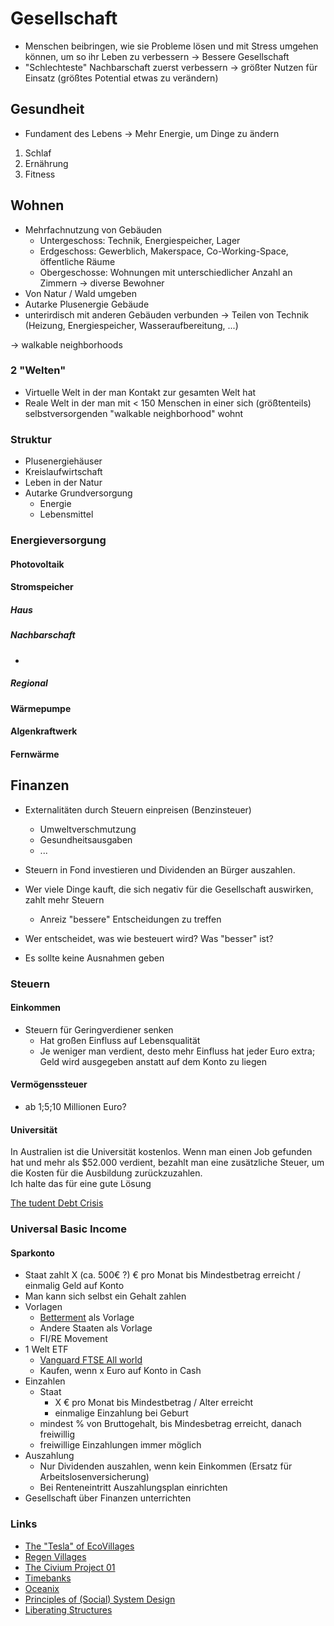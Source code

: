 # Gesellschaft

- Menschen beibringen, wie sie Probleme lösen und mit Stress umgehen können, um so ihr Leben zu verbessern
-> Bessere Gesellschaft
- "Schlechteste" Nachbarschaft zuerst verbessern
-> größter Nutzen für Einsatz (größtes Potential etwas zu verändern)

## Gesundheit

- Fundament des Lebens
-> Mehr Energie, um Dinge zu ändern

1. Schlaf
2. Ernährung
3. Fitness

## Wohnen

- Mehrfachnutzung von Gebäuden
    + Untergeschoss: Technik, Energiespeicher, Lager
    + Erdgeschoss: Gewerblich, Makerspace, Co-Working-Space, öffentliche Räume
    + Obergeschosse: Wohnungen mit unterschiedlicher Anzahl an Zimmern -> diverse Bewohner
- Von Natur / Wald umgeben
- Autarke Plusenergie Gebäude
- unterirdisch mit anderen Gebäuden verbunden -> Teilen von Technik (Heizung, Energiespeicher, Wasseraufbereitung, ...)

-> walkable neighborhoods

### 2 "Welten"   
- Virtuelle Welt in der man Kontakt zur gesamten Welt hat
- Reale Welt in der man mit < 150 Menschen in einer sich (größtenteils) selbstversorgenden "walkable neighborhood" wohnt

### Struktur

- Plusenergiehäuser
- Kreislaufwirtschaft
- Leben in der Natur
- Autarke Grundversorgung
    + Energie
    + Lebensmittel

### Energieversorgung

#### Photovoltaik

#### Stromspeicher

##### Haus

##### Nachbarschaft

- 

##### Regional

#### Wärmepumpe

#### Algenkraftwerk

#### Fernwärme

## Finanzen

- Externalitäten durch Steuern einpreisen (Benzinsteuer)  
    + Umweltverschmutzung
    + Gesundheitsausgaben
    + ...
- Steuern in Fond investieren und Dividenden an Bürger auszahlen.
- Wer viele Dinge kauft, die sich negativ für die Gesellschaft auswirken, zahlt mehr Steuern
    + Anreiz "bessere" Entscheidungen zu treffen

- Wer entscheidet, was wie besteuert wird? Was "besser" ist?
- Es sollte keine Ausnahmen geben

### Steuern

#### Einkommen

- Steuern für Geringverdiener senken 
    + Hat großen Einfluss auf Lebensqualität
    + Je weniger man verdient, desto mehr Einfluss hat jeder Euro extra; Geld wird ausgegeben anstatt auf dem Konto zu liegen

#### Vermögenssteuer

- ab 1;5;10 Millionen Euro?

#### Universität

In Australien ist die Universität kostenlos. Wenn man einen Job gefunden hat und mehr als $52.000 verdient, bezahlt man eine zusätzliche Steuer, um die Kosten für die Ausbildung zurückzuzahlen.  
Ich halte das für eine gute Lösung

[The tudent Debt Crisis](https://www.youtube.com/watch?v=Rqv0nuP4OAU&t=660s)

### Universal Basic Income

#### Sparkonto

- Staat zahlt X (ca. 500€ ?) € pro Monat bis Mindestbetrag erreicht / einmalig Geld auf Konto
- Man kann sich selbst ein Gehalt zahlen
- Vorlagen
    + [Betterment](https://www.betterment.com/investing/) als Vorlage 
    + Andere Staaten als Vorlage 
    + FI/RE Movement
- 1 Welt ETF
    + [Vanguard FTSE All world](https://www.justetf.com/de/etf-profile.html?isin=IE00B3RBWM25&from=search)
    + Kaufen, wenn x Euro auf Konto in Cash 
- Einzahlen
    + Staat
        * X € pro Monat bis Mindestbetrag / Alter erreicht
        * einmalige Einzahlung bei Geburt
    + mindest % von Bruttogehalt, bis Mindesbetrag erreicht, danach freiwillig
    + freiwillige Einzahlungen immer möglich
- Auszahlung
    + Nur Dividenden auszahlen, wenn kein Einkommen (Ersatz für Arbeitslosenversicherung)
    + Bei Renteneintritt Auszahlungsplan einrichten
- Gesellschaft über Finanzen unterrichten

### Links

- [The "Tesla" of EcoVillages](https://www.youtube.com/watch?v=kH_94v67upo)
- [Regen Villages](http://regenvillages.com/)
- [The Civium Project 01](https://www.youtube.com/watch?v=yXBAtdyBto0)
- [Timebanks](https://timebanks.org/)
- [Oceanix](https://oceanix.org/)
- [Principles of (Social) System Design](https://notebook.drmaciver.com/posts/2018-09-27-12:18.html)
- [Liberating Structures](http://www.liberatingstructures.com/ls-menu/)

